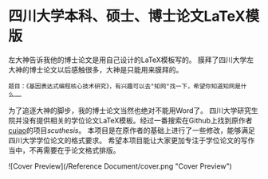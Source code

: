# 四川大学本科、硕士、博士论文LaTeX模版

左大神告诉我他的博士论文是用自己设计的LaTeX模板写的。
膜拜了四川大学左大神的博士论文以后感触很多，大神是只能用来膜拜的。

`题目：《基因表达式编程核心技术研究》，有兴趣可以去"知网"找一下，希望你知道知网是什么……`


为了追逐大神的脚步，我的博士论文当然也绝对不能用Word了。
四川大学研究生院并没有提供相关的学位论文LaTeX模板。经过一番搜索在Github上找到原作者[cuiao][link1]的项目*scuthesis*。
本项目是在原作者的基础上进行了一些修改，能够满足四川大学学位论文的格式要求。
希望本项目能让大家更加专注于学位论文的写作当中，不再需要在乎论文格式排版。

[link1]: https://github.com/cuiao/SCU_ThesisDissertation_LaTeXTemplate
![Cover Preview](/Reference Document/cover.png "Cover Preview")

